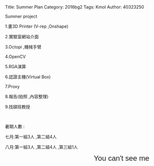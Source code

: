Title: Summer Plan
Category: 2016bg2
Tags: Kmol 
Author: 40323250


Summer project

<!-- PELICAN_END_SUMMARY -->
<p>1.畫3D Printer (V-rep ,Onshape)</p>
<p>2.實驗室網站介面</p>
<p>3.Octopi ,機械手臂</p>
<p>4.OpenCV </p>
<p>5.RGA演算</p>
<p>6.認證主機(Virtual Box)</p>
<p>7.Proxy</p>
<p>8.報告(拍照 ,內容整理)</p>
<p>9.找碩班教授</p>
</br>
<p>暑期人數 : </p>
<p>七月:第一組3人 ,第二組4人</p>
<p>八月:第一組3人 ,第二組4人 ,第三組1人</p>
<p><font size="5" face="Arial"><marquee border="0" scrollamount="50" behavior="alternate">You can't see me</marquee></font></p>



